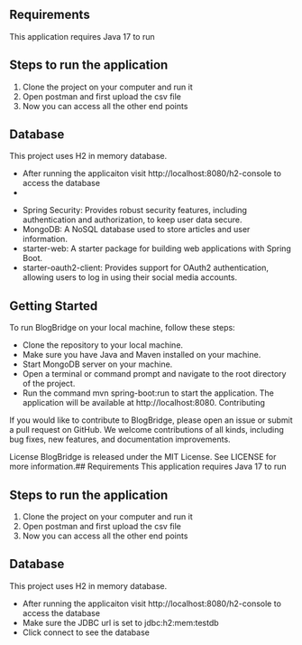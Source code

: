 ## Requirements
This application requires Java 17 to run

## Steps to run the application
1. Clone the project on your computer and run it
2. Open postman and first upload the csv file
3. Now you can access all the other end points

## Database 
This project uses H2 in memory database.
- After running the applicaiton visit http://localhost:8080/h2-console to access the database
-


* Spring Security: Provides robust security features, including authentication and authorization, to keep user data secure.
* MongoDB: A NoSQL database used to store articles and user information.
* starter-web: A starter package for building web applications with Spring Boot.
* starter-oauth2-client: Provides support for OAuth2 authentication, allowing users to log in using their social media accounts.

## Getting Started
To run BlogBridge on your local machine, follow these steps:

* Clone the repository to your local machine.
* Make sure you have Java and Maven installed on your machine.
* Start MongoDB server on your machine.
* Open a terminal or command prompt and navigate to the root directory of the project.
* Run the command mvn spring-boot:run to start the application.
The application will be available at http://localhost:8080.
Contributing

If you would like to contribute to BlogBridge, please open an issue or submit a pull request on GitHub. We welcome contributions of all kinds, including bug fixes, new features, and documentation improvements.

License
BlogBridge is released under the MIT License. See LICENSE for more information.## Requirements
This application requires Java 17 to run

## Steps to run the application
1. Clone the project on your computer and run it
2. Open postman and first upload the csv file
3. Now you can access all the other end points

## Database 
This project uses H2 in memory database.
- After running the applicaiton visit http://localhost:8080/h2-console to access the database
- Make sure the JDBC url is set to jdbc:h2:mem:testdb
- Click connect to see the database

